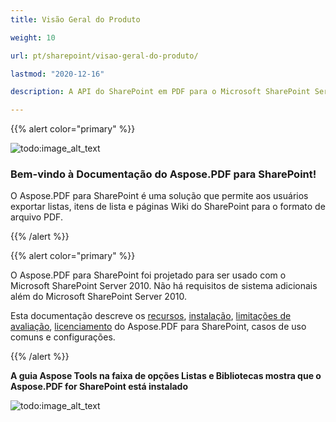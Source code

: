 ```yaml
---
title: Visão Geral do Produto

weight: 10

url: pt/sharepoint/visao-geral-do-produto/

lastmod: "2020-12-16"

description: A API do SharePoint em PDF para o Microsoft SharePoint Server permite que os usuários exportem listas, itens de lista e páginas Wiki do SharePoint para o formato de arquivo PDF.

---
```


{{% alert color="primary" %}}



![todo:image_alt_text](../../aspose_pdf-for-sharepoint.png)

### **Bem-vindo à Documentação do Aspose.PDF para SharePoint!**

O Aspose.PDF para SharePoint é uma solução que permite aos usuários exportar listas, itens de lista e páginas Wiki do SharePoint para o formato de arquivo PDF.



{{% /alert %}}



{{% alert color="primary" %}}

O Aspose.PDF para SharePoint foi projetado para ser usado com o Microsoft SharePoint Server 2010. Não há requisitos de sistema adicionais além do Microsoft SharePoint Server 2010.




Esta documentação descreve os [recursos](/pdf/sharepoint/features/), [instalação](/pdf/sharepoint/install-aspose-pdf-for-sharepoint/), [limitações de avaliação](/pdf/sharepoint/evaluate-aspose-pdf/), [licenciamento](/pdf/sharepoint/license-aspose-pdf-for-sharepoint/) do Aspose.PDF para SharePoint, casos de uso comuns e configurações.

{{% /alert %}}



**A guia Aspose Tools na faixa de opções Listas e Bibliotecas mostra que o Aspose.PDF for SharePoint está instalado**



![todo:image_alt_text](product-overview_2.png)